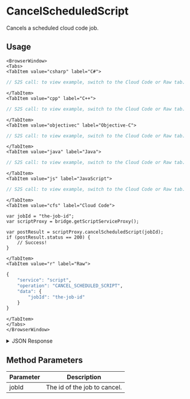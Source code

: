 # CancelScheduledScript

Cancels a scheduled cloud code job.

<PartialServop service_name="script" operation_name="CANCEL_SCHEDULED_SCRIPT" />

## Usage

```mdx-code-block
<BrowserWindow>
<Tabs>
<TabItem value="csharp" label="C#">
```

```csharp
// S2S call: to view example, switch to the Cloud Code or Raw tab.
```

```mdx-code-block
</TabItem>
<TabItem value="cpp" label="C++">
```

```cpp
// S2S call: to view example, switch to the Cloud Code or Raw tab.
```

```mdx-code-block
</TabItem>
<TabItem value="objectivec" label="Objective-C">
```

```objectivec
// S2S call: to view example, switch to the Cloud Code or Raw tab.
```

```mdx-code-block
</TabItem>
<TabItem value="java" label="Java">
```

```java
// S2S call: to view example, switch to the Cloud Code or Raw tab.
```

```mdx-code-block
</TabItem>
<TabItem value="js" label="JavaScript">
```

```javascript
// S2S call: to view example, switch to the Cloud Code or Raw tab.
```

```mdx-code-block
</TabItem>
<TabItem value="cfs" label="Cloud Code">
```

```cfscript
var jobId = "the-job-id";
var scriptProxy = bridge.getScriptServiceProxy();

var postResult = scriptProxy.cancelScheduledScript(jobId);
if (postResult.status == 200) {
    // Success!
}
```

```mdx-code-block
</TabItem>
<TabItem value="r" label="Raw">
```

```r
{
	"service": "script",
	"operation": "CANCEL_SCHEDULED_SCRIPT",
	"data": {
		"jobId": "the-job-id"
	}
}
```

```mdx-code-block
</TabItem>
</Tabs>
</BrowserWindow>
```

<details>
<summary>JSON Response</summary>

```json
{
	"packetId": 1,
	"messageResponses": [{
		"status": 200,
		"data": {
			"result": {},
			"jobType": "CloudCode",
			"scriptName": "testScript",
			"jobId": "3d3d4a7d-ad72-4bf1-9219-184f465e5c33",
			"gameId": "20001",
			"updatedAt": 1466579169118,
			"runState": "Cancelled",
			"description": null,
			"createdAt": 1466579169118,
			"runEndTime": 0,
			"localTime": null,
			"parameters": {
				"testParm1": 1
			},
			"scheduledStartTime": 1466582769118,
			"runStartTime": 0
		}
	}]
}
```
</details>

## Method Parameters
Parameter | Description
--------- | -----------
jobId | The id of the job to cancel. 


